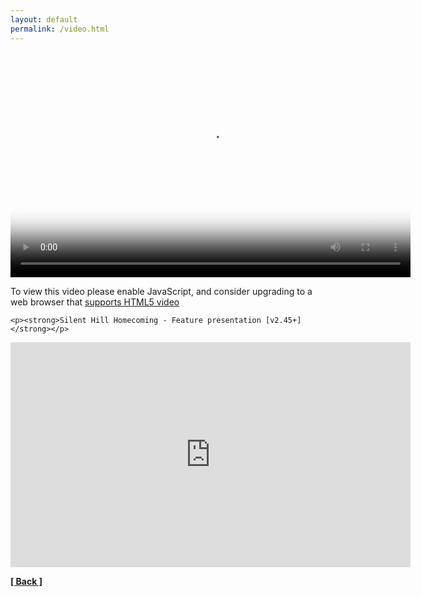 ```yaml
---
layout: default
permalink: /video.html
---
```


<head>
  <link href="player/video-js.css" rel="stylesheet" />
  <!-- If you'd like to support IE8 (for Video.js versions prior to v7) -->
  <script src="player/videojs-ie8.min.js"></script>
</head>
<body>

  <video id="shh" class="video-js vjs-big-play-centered" controls preload="auto" width="640" height="360" poster="/assets/images/SHH.png"
    data-setup='{ "aspectRatio":"640:360", "playbackRates": [1, 1.5, 2] }'>
    <source src="https://github.com/unknownproject/Videos/raw/master/p30_features.mp4" type="video/mp4" />
	<track label="pt" kind="captions" srclang="pt" src="video/p30_features.srt" default="">
    <p class="vjs-no-js">
      To view this video please enable JavaScript, and consider upgrading to a
      web browser that
      <a href="https://videojs.com/html5-video-support/" target="_blank">supports HTML5 video</a>
    </p>
  </video>
  
    <p><strong>Silent Hill Homecoming - Feature presentation [v2.45+]</strong></p>

  <script src="player/video.js"></script>
</body>

<iframe allowfullscreen="allowfullscreen" class="b-hbp-video b-uploaded" id="BLOGGER-video-74b5045be8f62a7f-18779" mozallowfullscreen="mozallowfullscreen" src="https://www.blogger.com/video.g?token=AD6v5dwWd7xbc34f8JAp4Ws1kdH-AAuse1Ll3NtbVti9AH8tLQFBZNSqpAC9sU6JiuKuHfmBXDAtd6OACs0klOt3MJg-QLq3MAXBRaIQeQn8Xwy0RCu2MnvzwKJzDNcnOHIx78rA-BsP" webkitallowfullscreen="webkitallowfullscreen" width="640" height="360" frameborder="0"></iframe>

**[[ Back ]](./)**